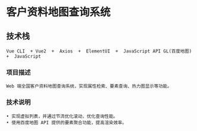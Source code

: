 # 客户资料地图查询系统

## 技术栈
```
Vue CLI  + Vue2  +  Axios  +  ElementUI  +  JavaScript API GL(百度地图)  +  JavaScript

```

### 项目描述
```
Web 端全国客户资料地图查询系统，实现属性检索、要素查询、热力图显示等功能。
```

### 技术说明
```
• 实现虚拟列表，并通过节流优化滚动，优化查询性能。
• 使用百度地图 API 提供的要素聚合功能，提高渲染效率。
```
